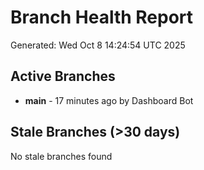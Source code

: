 # Branch Health Report
Generated: Wed Oct  8 14:24:54 UTC 2025

## Active Branches
- **main** - 17 minutes ago by Dashboard Bot

## Stale Branches (>30 days)
No stale branches found
